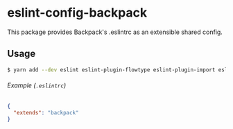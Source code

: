 # eslint-config-backpack
This package provides Backpack's .eslintrc as an extensible shared config.

## Usage

```sh
$ yarn add --dev eslint eslint-plugin-flowtype eslint-plugin-import eslint-plugin-jsx-a11y eslint-plugin-promise eslint-plugin-react eslint-plugin-standard eslint-config-standard eslint-config-semistandard eslint-config-backpack
```

###### Example (`.eslintrc`)
```json
{
  "extends": "backpack"
}
```

